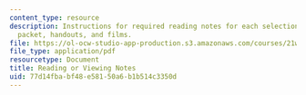 ```yaml
---
content_type: resource
description: Instructions for required reading notes for each selection in the course
  packet, handouts, and films.
file: https://ol-ocw-studio-app-production.s3.amazonaws.com/courses/21w-731-4-writing-and-experience-spring-2002/77d14fbabf48e58150a6b1b514c3350d_view_notes.pdf
file_type: application/pdf
resourcetype: Document
title: Reading or Viewing Notes
uid: 77d14fba-bf48-e581-50a6-b1b514c3350d
---
```


